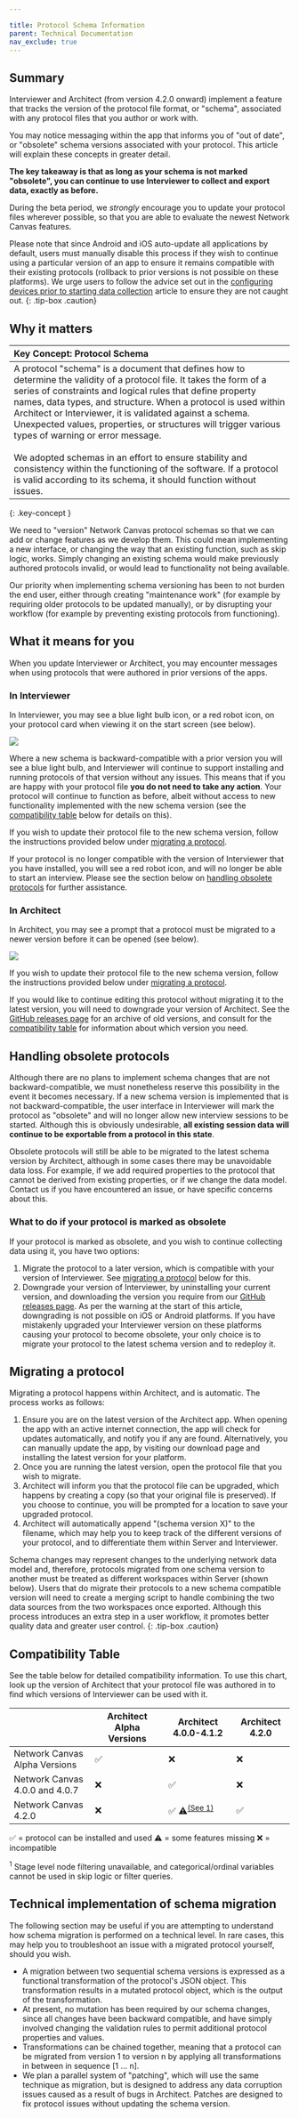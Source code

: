 ```yaml
---

title: Protocol Schema Information
parent: Technical Documentation
nav_exclude: true
---
```


## Summary

Interviewer and Architect (from version 4.2.0 onward) implement a feature that tracks the version of the protocol file format, or "schema", associated with any protocol files that you author or work with.

You may notice messaging within the app that informs you of "out of date", or "obsolete" schema versions associated with your protocol. This article will explain these concepts in greater detail.

**The key takeaway is that as long as your schema is not marked "obsolete", you can continue to use Interviewer to collect and export data, exactly as before.**

During the beta period, we _strongly_ encourage you to update your protocol files wherever possible, so that you are able to evaluate the newest Network Canvas features.

Please note that since Android and iOS auto-update all applications by default, users must manually disable this process if they wish to continue using a particular version of an app to ensure it remains compatible with their existing protocols (rollback to prior versions is not possible on these platforms). We urge users to follow the advice set out in the [configuring devices prior to starting data collection](../research-design/configuring-devices.md) article to ensure they are not caught out.
{: .tip-box .caution}

## Why it matters

| Key Concept: Protocol Schema                           |
| :----------------------------------------------------------- |
| A protocol "schema" is a document that defines how to determine the validity of a protocol file. It takes the form of a series of constraints and logical rules that define property names, data types, and structure. When a protocol is used within Architect or Interviewer, it is validated against a schema. Unexpected values, properties, or structures will trigger various types of warning or error message. <br/><br/> We adopted schemas in an effort to ensure stability and consistency within the functioning of the software. If a protocol is valid according to its schema, it should function without issues. |
{: .key-concept }

We need to "version" Network Canvas protocol schemas so that we can add or change features as we develop them. This could mean implementing a new interface, or changing the way that an existing function, such as skip logic, works. Simply changing an existing schema would make previously authored protocols invalid, or would lead to functionality not being available.

Our priority when implementing schema versioning has been to not burden the end user, either through creating "maintenance work" (for example by requiring older protocols to be updated manually), or by disrupting your workflow (for example by preventing existing protocols from functioning).

## What it means for you

When you update Interviewer or Architect, you may encounter messages when using protocols that were authored in prior versions of the apps.

### In Interviewer

In Interviewer, you may see a blue light bulb icon, or a red robot icon, on your protocol card when viewing it on the start screen (see below).

![](/assets/img/protocol-schema/nc-ood.png)

Where a new schema is backward-compatible with a prior version you will see a blue light bulb, and Interviewer will continue to support installing and running protocols of that version without any issues. This means that if you are happy with your protocol file **you do not need to take any action**. Your protocol will continue to function as before, albeit without access to new functionality implemented with the new schema version (see the [compatibility table](#compatibility-table) below for details on this).

If you wish to update their protocol file to the new schema version, follow the instructions provided below under [migrating a protocol](#migrating-a-protocol).

If your protocol is no longer compatible with the version of Interviewer that you have installed, you will see a red robot icon, and will no longer be able to start an interview. Please see the section below on [handling obsolete protocols](#handling-obsolete-protocols) for further assistance.

### In Architect

In Architect, you may see a prompt that a protocol must be migrated to a newer version before it can be opened (see below).

![](/assets/img/protocol-schema/architect-migrate.png)
  
If you wish to update their protocol file to the new schema version, follow the instructions provided below under [migrating a protocol](#migrating-a-protocol).

If you would like to continue editing this protocol without migrating it to the latest version, you will need to downgrade your version of Architect. See the [GitHub releases page](https://github.com/complexdatacollective/Architect/releases) for an archive of old versions, and consult for the [compatibility table](#compatibility-table) for information about which version you need.

## Handling obsolete protocols

Although there are no plans to implement schema changes that are not backward-compatible, we must nonetheless reserve this possibility in the event it becomes necessary. If a new schema version is implemented that is not backward-compatible, the user interface in Interviewer will mark the protocol as "obsolete" and will no longer allow new interview sessions to be started. Although this is obviously undesirable, **all existing session data will continue to be exportable from a protocol in this state**.

Obsolete protocols will still be able to be migrated to the latest schema version by Architect, although in some cases there may be unavoidable data loss. For example, if we add required properties to the protocol that cannot be derived from existing properties, or if we change the data model. Contact us if you have encountered an issue, or have specific concerns about this.

### What to do if your protocol is marked as obsolete

If your protocol is marked as obsolete, and you wish to continue collecting data using it, you have two options:

1. Migrate the protocol to a later version, which is compatible with your version of Interviewer. See [migrating a protocol](#migrating-a-protocol) below for this.
2. Downgrade your version of Interviewer, by uninstalling your current version, and downloading the version you require from our [GitHub releases page](https://github.com/complexdatacollective/Interviewer/releases). As per the warning at the start of this article, downgrading is not possible on iOS or Android platforms. If you have mistakenly upgraded your Interviewer version on these platforms causing your protocol to become obsolete, your only choice is to migrate your protocol to the latest schema version and to redeploy it.

## Migrating a protocol

Migrating a protocol happens within Architect, and is automatic. The process works as follows:

 1. Ensure you are on the latest version of the Architect app. When opening the app with an active internet connection, the app will check for updates automatically, and notify you if any are found. Alternatively, you can manually update the app, by visiting our download page and installing the latest version for your platform.
 2. Once you are running the latest version, open the protocol file that you wish to migrate.
 3. Architect will inform you that the protocol file can be upgraded, which happens by creating a copy (so that your original file is preserved). If you choose to continue, you will be prompted for a location to save your upgraded protocol.
 4. Architect will automatically append "(schema version X)" to the filename, which may help you to keep track of the different versions of your protocol, and to differentiate them within Server and Interviewer.

Schema changes may represent changes to the underlying network data model and, therefore, protocols migrated from one schema version to another must be treated as different workspaces within Server (shown below). Users that do migrate their protocols to a new schema compatible version will need to create a merging script to handle combining the two data sources from the two workspaces once exported. Although this process introduces an extra step in a user workflow, it promotes better quality data and greater user control.
{: .tip-box .caution}

## Compatibility Table

See the table below for detailed compatibility information. To use this chart, look up the version of Architect that your protocol file was authored in to find which versions of Interviewer can be used with it.

|                               | Architect Alpha Versions | Architect 4.0.0-4.1.2 | Architect 4.2.0 |
|-------------------------------|-----------------|----------------|-----------------|
| Network Canvas Alpha Versions | ✅               |          ❌     |        ❌         |
| Network Canvas 4.0.0 and 4.0.7                   |      ❌           |        ✅        |        ❌        |
| Network Canvas 4.2.0                   |           ❌      |       ✅ ⚠️<sup><a href="#schema-1">(See 1)</a></sup>         | ✅               |

✅ = protocol can be installed and used
⚠️ = some features missing
❌ = incompatible

<p><sup id="schema-1">1</sup> Stage level node filtering unavailable, and categorical/ordinal variables cannot be used in skip logic or filter queries.</p>

## Technical implementation of schema migration

The following section may be useful if you are attempting to understand how schema migration is performed on a technical level. In rare cases, this may help you to troubleshoot an issue with a migrated protocol yourself, should you wish.

- A migration between two sequential schema versions is expressed as a functional transformation of the protocol's JSON object. This transformation results in a mutated protocol object, which is the output of the transformation.
- At present, no mutation has been required by our schema changes, since all changes have been backward compatible, and have simply involved changing the validation rules to permit additional protocol properties and values.
- Transformations can be chained together, meaning that a protocol can be migrated from version 1 to version n by applying all transformations in between in sequence [1 … n].
- We plan a parallel system of "patching", which will use the same technique as migration, but is designed to address any data corruption issues caused as a result of bugs in Architect. Patches are designed to fix protocol issues without updating the schema version.
